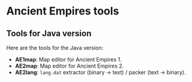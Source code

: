 # Ancient Empires tools

## Tools for Java version

Here are the tools for the Java version:

* **AE1map**: Map editor for Ancient Empires 1.
* **AE2map**: Map editor for Ancient Empires 2.
* **AE2lang**: `lang.dat` extractor (binary → text) / packer (text → binary).
